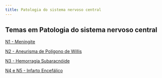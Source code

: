 ```yaml
---
title: Patologia do sistema nervoso central
---
```


## Temas em Patologia do sistema nervoso central

[N1 - Meningite](/subpages/Neuropatologia/Meningite%20aguda/)

[N2 - Aneurisma de Polígono de Willis](/subpages/Neuropatologia/Aneurisma_de_polígono_de_Willis/)

[N3 - Hemorragia Subaracnóide](/subpages/Neuropatologia/Hemorragia%20Subaracnóide/)

[N4 e N5 - Infarto Encefálico](/subpages/Neuropatologia/Infarto%20encefálico/)


